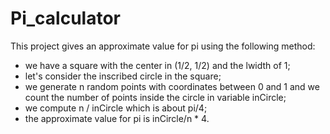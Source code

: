 # Pi_calculator
This project gives an approximate value for pi using the following method:
 - we have a square with the center in (1/2, 1/2) and the lwidth of 1;
 - let's consider the inscribed circle in the square;
 - we generate n random points with coordinates between 0 and 1 and we count the number of points inside the circle in variable inCircle;
 - we compute n / inCircle which is about pi/4;
 - the approximate value for pi is inCircle/n * 4.
